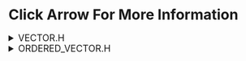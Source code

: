 <h1>Click Arrow For More Information</h1>

<details>
<summary style="font-size: 18px;">VECTOR.H</summary>
<h1> How to use vector.h</h1>
<h2>Vector container like C++ for C.</h2>

1. First we need to include our header file.

```c
#include "vector.h"         // for unordered_vector;
```
2. Create and initialize vector struct.
```c
#include "vector.h"
int main() {
    vector v;
    vector_init(&v);
}
```
3. Introduction to Vector and Vector functions.
```c

#define INITIAL_CAP 5                         -> default initial capacity of vector.
int compare(const void* a, const void* b)     -> the comparison function that qsort uses.
v_initialized                                 -> global variable that checks whether the vector is initialized or not.

void vector_init(vector*v)                    -> *initializes vector.
int vector_push_back(vector*v, int element)   -> pushs an element to end of the vector. (0 succes -1 fail)
int vector_push_front(vector* v,int element)  -> pushs an element to begining of the vector.(0 succes -1 fail)
int vector_delete(vector* v,int element)      -> deletes an element from vector that passed to function.(0 succes -1 fail)
int vector_sort(vector* v)                    -> sorts vector.(0 succes -1 fail)
int vector_pop(vector* v)                     -> pops vector element (assume last element deleted)
int vector_multiply(vector* v)                -> returns the result of multiplying all vector elements
int vector_sum(vector* v)                     -> returns the result of summing all vector elements
float vector_avg(vector* v)                   -> returns total average of vector elements
int vector_get_last_element(vector* v)        -> returns vector's last element.
int vector_max(vector* v)                     -> returns the maximum value in the vector
int vector_min(vector* v)                     -> returns the minimum value in the vector
int vector_size(vector *v)                    -> returns size of vector.
void vector_print(vector*v)                   -> prints vector like python lists.
void vector_shuffle(vector* v)                -> shuffle vector's elements.
void vector_fill(vector* v,int fill_val)      -> fills all vectors elements to fill_val parameter.
int vector_destroy(vector*v)                  -> *terminates vector and frees memory block. (0 succes -1 fail)
int vector_IndexAt(vector* v, int element)    -> linear search to find the index of a given element. (Index elements index number, -1 not Found)
```
4. Basic instructions to start and use vector.
```c
#include "vector.h"
int main() {
    vector v;             //create vector object
    vector_init(&v);      // initialize vector object
    ...
    ...
    ...
    vector_destroy(&v);   // terminate vector object
}
```
5.Example usage:
```c
#include "vector.h"

int main() {
    vector v;
    vector_init(&v);
    
    vector_push_back(&v,5);
    vector_push_back(&v,12);
    vector_push_back(&v,13);
    vector_print(&v);
    
    vector_push_front(&v,-9);
    vector_push_front(&v,12586);
    vector_print(&v);
    
    vector_shuffle(&v);
    vector_print(&v);
    
    vector_sort(&v);
    vector_print(&v);

    vector_delete(&v,12586);
    vector_print(&v);

    printf("Maximum value in vector is:    %d\n" , vector_max(&v));
    printf("Average of vector elements is: %f\n" , vector_avg(&v));

    vector_destroy(&v);
}
OUTPUT:
[5,12,13]
[12586,-9,5,12,13]
[13,5,12,-9,12586]
[-9,5,12,13,12586]
[-9,5,12,13]
Maximum value in vector is:    13      
Average of vector elements is: 5.250000
```
</details>
<details>
<summary style="font-size: 18px;">ORDERED_VECTOR.H</summary>
<h1> How to use ordered_vector.h</h1>
<h2> Ordered Vector container like C++ for C. "Elements are sorted in an orderly manner." </h2>

1. First we need to include our header file.

```c
#include "ordered_vector.h"         // for ordered_vector;
```
2. Create and initialize vector struct.
```c
#include"ordered_vector.h"
int main()
{
    ordered_vector o_vec;
    ordered_vector_init(&o_vec);
}
```
3. Introduction to Vector and Vector functions.
```c
#define INITIAL_CAP 5                                          -> default initial capacity of vector.
void ordered_vector_init(vector*v)                             -> *initializes vector.
int  ordered_vector_insert(vector*v, int element)              -> inserts an element into an ordered vector while maintaining the order. (0 succes -1 fail)
int  ordered_vector_delete(vector* v,int element)              -> deletes an element from vector that passed to function.(0 succes -1 fail)
int  ordered_vector_pop(vector* v)                             -> pops vector element (assume last element deleted)
int  ordered_vector_last(vector* v)                            -> returns vector's last element.
int  ordered_vector_size(vector *v)                            -> returns size of vector.
void ordered_vector_print(vector*v)                            -> prints vector like python lists.
void ordered_vector_fill(vector* v,int fill_val)               -> fills all vectors elements to fill_val parameter.
int  ordered_vector_destroy(vector*v)                          -> *terminates vector and frees memory block. (0 succes -1 fail)
```
4. Basic instructions to start and use vector.
```c
#include"ordered_vector.h"
int main()
{
    ordered_vector o_vec;
    ordered_vector_init(&o_vec);
    ...
    ordered_vector_destroy(&o_vec);
}
```
5.Example usage:
```c
#include"ordered_vector.h"
int main()
{
    ordered_vector o_vec;
    ordered_vector_init(&o_vec);
    ordered_vector_insert(&o_vec,25);
    ordered_vector_insert(&o_vec,7);
    ordered_vector_insert(&o_vec,24);
    ordered_vector_print(&o_vec);
    printf("24 index at: %d\n",ordered_vector_IndexAt(&o_vec,24));
    ordered_vector_delete(&o_vec,7);
    ordered_vector_print(&o_vec);
    
    ordered_vector_destroy(&o_vec);
    return 0;
}
OUTPUT:
[7,24,25]
24 index at: 1
[24,25]
```
</details>
